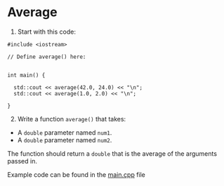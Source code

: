 # Average

1. Start with this code:

```
#include <iostream>

// Define average() here:


int main() {
  
  std::cout << average(42.0, 24.0) << "\n";
  std::cout << average(1.0, 2.0) << "\n";
  
}
```

2. Write a function ```average()``` that takes:

- A ```double``` parameter named ```num1```.
- A ```double``` parameter named ```num2```.

The function should return a ```double``` that is the average of the arguments passed in.

Example code can be found in the [main.cpp](https://github.com/keldavis/c-plus-plus-practice/blob/master/foundations/8.%20Functions/Code%20Challenge/average/main.cpp) file